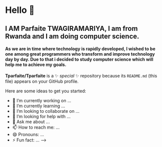 # Hello 👋

## I AM Parfaite TWAGIRAMARIYA, I am from Rwanda and I am doing computer science.

#### As we are in time where technology is rapidly developed, I wished to be one among great programmers who transform and improve technology day by day. Due to that i decided to study computer science which will help me to achieve my goals. 
**Tparfaite/Tparfaite** is a ✨ _special_ ✨ repository because its `README.md` (this file) appears on your GitHub profile.

Here are some ideas to get you started:

- 🔭 I’m currently working on ...
- 🌱 I’m currently learning ...
- 👯 I’m looking to collaborate on ...
- 🤔 I’m looking for help with ...
- 💬 Ask me about ...
- 📫 How to reach me: ...
- 😄 Pronouns: ...
- ⚡ Fun fact: ...
-->
